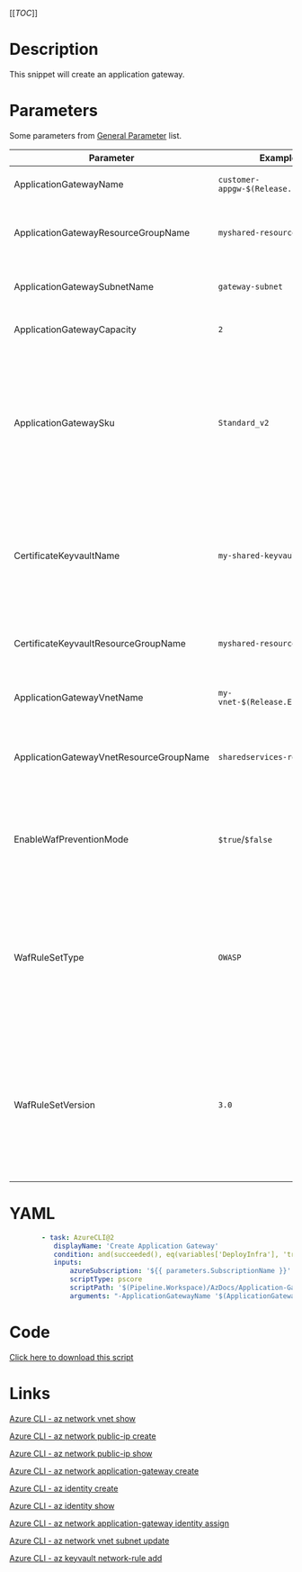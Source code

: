 [[_TOC_]]

# Description

This snippet will create an application gateway.

# Parameters

Some parameters from [General Parameter](/Azure/Azure-CLI-Snippets) list.

| Parameter                               | Example Value                               | Description                                                                                                                                                                                                   |
| --------------------------------------- | ------------------------------------------- | --------------------------------------------------------------------------------------------------------------------------------------------------------------------------------------------------------------|
| ApplicationGatewayName                  | `customer-appgw-$(Release.EnvironmentName)` | The name to use for this application gateway                                                                                                                                                                  |
| ApplicationGatewayResourceGroupName     | `myshared-resourcegroup`                    | The name of the resourcegroup to place this application gateway in.                                                                                                                                           |
| ApplicationGatewaySubnetName            | `gateway-subnet`                            | The subnet where you want to place this Application Gateway in.                                                                                                                                               |
| ApplicationGatewayCapacity              | `2`                                         | The number of instances to use for this appgw                                                                                                                                                                 |
| ApplicationGatewaySku                   | `Standard_v2`                               | The SKU name for the AppGw. Advised value: Standard_v2. List of accepted values: Standard_Large, Standard_Medium, Standard_Small, Standard_v2, WAF_Large, WAF_Medium, WAF_v2.                                 |
| CertificateKeyvaultName                 | `my-shared-keyvault`                        | The keyvault where you want to save your SSL certificates to for this AppGw. This is usually 1 tenant-wide shared keyvault dedicated to these SSL certificates.                                               |
| CertificateKeyvaultResourceGroupName    | `myshared-resourcegroup`                    | The resourcegroup where the keyvault resides in.                                                                                                                                                              |
| ApplicationGatewayVnetName              | `my-vnet-$(Release.EnvironmentName)`        | The name of the VNET to place your Application Gateway in.                                                                                                                                                    |
| ApplicationGatewayVnetResourceGroupName | `sharedservices-rg`                         | The ResourceGroup where the VNET for your Application Gateway lives in.                                                                                                                                       |
| EnableWafPreventionMode                 | `$true`/`$false`                            | Enable prevention mode for your WAF. NOTE: This parameter is only applicable to application gateways with an SKU type of WAF.                                                                                 |
| WafRuleSetType                          | `OWASP`                                     | Choose the WAF RuleSet Type. Get possible values from `az network application-gateway waf-config list-rule-sets`. NOTE: This parameter is only applicable to application gateways with an SKU type of WAF.    |
| WafRuleSetVersion                       | `3.0`                                       | Choose the WAF RuleSet Version. Get possible values from `az network application-gateway waf-config list-rule-sets`. NOTE: This parameter is only applicable to application gateways with an SKU type of WAF. |

# YAML

```yaml
        - task: AzureCLI@2
           displayName: 'Create Application Gateway'
           condition: and(succeeded(), eq(variables['DeployInfra'], 'true'))
           inputs:
               azureSubscription: '${{ parameters.SubscriptionName }}'
               scriptType: pscore
               scriptPath: '$(Pipeline.Workspace)/AzDocs/Application-Gateway/Create-Application-Gateway.ps1'
               arguments: "-ApplicationGatewayName '$(ApplicationGatewayName)' -ApplicationGatewayResourceGroupName '$(ApplicationGatewayResourceGroupName)' -ApplicationGatewayVnetName '$(ApplicationGatewayVnetName)' -ApplicationGatewayVnetResourceGroupName '$(ApplicationGatewayVnetResourceGroupName)' -ApplicationGatewaySubnetName '$(ApplicationGatewaySubnetName)' -ApplicationGatewayCapacity '$(ApplicationGatewayCapacity)' -ApplicationGatewaySku '$(ApplicationGatewaySku)' -CertificateKeyvaultName '$(CertificateKeyvaultName)' -CertificateKeyvaultResourceGroupName '$(CertificateKeyvaultResourceGroupName)'"
```

# Code

[Click here to download this script](../../../../src/Application-Gateway/Create-Application-Gateway.ps1)

# Links

[Azure CLI - az network vnet show](https://docs.microsoft.com/en-us/cli/azure/network/vnet?view=azure-cli-latest#az_network_vnet_show)

[Azure CLI - az network public-ip create](https://docs.microsoft.com/en-us/cli/azure/network/public-ip?view=azure-cli-latest#az_network_public_ip_create)

[Azure CLI - az network public-ip show](https://docs.microsoft.com/en-us/cli/azure/network/public-ip?view=azure-cli-latest#az_network_public_ip_show)

[Azure CLI - az network application-gateway create](https://docs.microsoft.com/en-us/cli/azure/network/application-gateway?view=azure-cli-latest#az_network_application_gateway_create)

[Azure CLI - az identity create](https://docs.microsoft.com/en-us/cli/azure/identity?view=azure-cli-latest#az_identity_create)

[Azure CLI - az identity show](https://docs.microsoft.com/en-us/cli/azure/identity?view=azure-cli-latest#az_identity_show)

[Azure CLI - az network application-gateway identity assign](https://docs.microsoft.com/en-us/cli/azure/network/application-gateway/identity?view=azure-cli-latest#az_network_application_gateway_identity_assign)

[Azure CLI - az network vnet subnet update](https://docs.microsoft.com/en-us/cli/azure/network/vnet/subnet?view=azure-cli-latest#az_network_vnet_subnet_update)

[Azure CLI - az keyvault network-rule add](https://docs.microsoft.com/en-us/cli/azure/keyvault/network-rule?view=azure-cli-latest#az_keyvault_network_rule_add)
